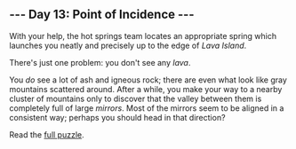 ## --- Day 13: Point of Incidence ---

With your help, the hot springs team locates an appropriate spring which launches you neatly and
precisely up to the edge of <em>Lava Island</em>.

There's just one problem: you don't see any <em>lava</em>.

You <em>do</em> see a lot of ash and igneous rock; there are even what look like gray mountains
scattered around. After a while, you make your way to a nearby cluster of mountains only to discover
that the valley between them is completely full of large <em>mirrors</em>. Most of the mirrors seem
to be aligned in a consistent way; perhaps you should head in that direction?

Read the [full puzzle](https://adventofcode.com/2023/day/13).
